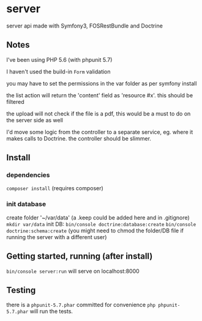 server
======

server api made with Symfony3, FOSRestBundle and Doctrine

## Notes

I've been using PHP 5.6 (with phpunit 5.7)

I haven't used the build-in `Form` validation

you may have to set the permissions in the var folder as per symfony install

the list action will return the 'content' field as 'resource #x'. this should be filtered

the upload will not check if the file is a pdf, this would be a must to do on the server side as well

I'd move some logic from the controller to a separate service, eg. where it makes calls to Doctrine. the controller should be slimmer.

## Install

### dependencies

`composer install`
(requires composer)

### init database

create folder '~/var/data' (a .keep could be added here and in .gitignore)
`mkdir var/data`
init DB:
`bin/console doctrine:database:create`
`bin/console doctrine:schema:create`
(you might need to chmod the folder/DB file if running the server with a different user)

## Getting started, running (after install)

`bin/console server:run`
will serve on localhost:8000 

## Testing

there is a `phpunit-5.7.phar` committed for convenience
`php phpunit-5.7.phar`
will run the tests.

